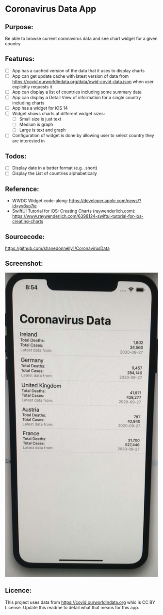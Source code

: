 # Coronavirus Data App

## Purpose:
Be able to browse current coronavirus data and see chart widget for a given country

## Features:
- [ ] App has a cached version of the data that it uses to display charts
- [ ] App can get update cache with latest version of data from https://covid.ourworldindata.org/data/owid-covid-data.json when user explicitly requests it
- [ ] App can display a list of countries including some summary data
- [ ] App can display a Detail View of information for a single country including charts
- [ ] App has a widget for iOS 14
- [ ] Widget shows charts at different widget sizes:
    - [ ] Small size is just text
    - [ ] Medium is graph
    - [ ] Large is text and graph
- [ ] Configuration of widget is done by allowing user to select country they are interested in

## Todos:
- [ ] Display date in a better format (e.g. .short)
- [ ] Display the List of countries alphabetically

## Reference:
* WWDC Widget code-along: https://developer.apple.com/news/?id=yv6so7ie
* SwiftUI Tutorial for iOS: Creating Charts (raywenderlich.com): https://www.raywenderlich.com/6398124-swiftui-tutorial-for-ios-creating-charts


## Sourcecode:
https://github.com/shanedonnelly1/CoronavirusData

## Screenshot:
![List View](https://github.com/shanedonnelly1/CoronavirusData/blob/master/CoronavirusData/Data/list-view.jpg?raw=true)

## Licence:
This project uses data from https://covid.ourworldindata.org whic is CC BY License.  Update this readme to detail what that means for this app.